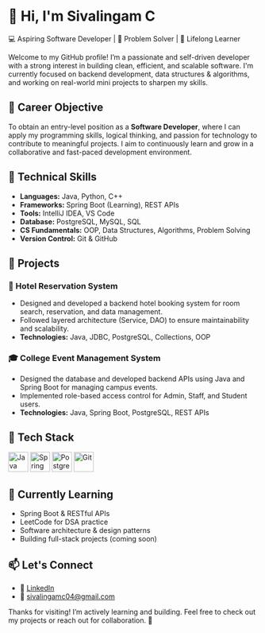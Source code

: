 <!--
**sivalingam2003/sivalingam2003** is a ✨ _special_ ✨ repository because its `README.md` (this file) appears on your GitHub profile.

Here are some ideas to get you started:

-  I’m currently working on ...
- 🌱 I’m currently learning ...
- 👯 I’m looking to collaborate on ...
- 🤔 I’m looking for help with ...
- 💬 Ask me about ...
- 📫 How to reach me: ...
- 😄 Pronouns: ...
- ⚡ Fun fact: ...
-->
# 👋 Hi, I'm Sivalingam C

💻 Aspiring Software Developer | 🚀 Problem Solver | 🌱 Lifelong Learner

Welcome to my GitHub profile! I’m a passionate and self-driven developer with a strong interest in building clean, efficient, and scalable software. I'm currently focused on backend development, data structures & algorithms, and working on real-world mini projects to sharpen my skills.


## 🔭 Career Objective

To obtain an entry-level position as a **Software Developer**, where I can apply my programming skills, logical thinking, and passion for technology to contribute to meaningful projects. I aim to continuously learn and grow in a collaborative and fast-paced development environment.


## 💼 Technical Skills

- **Languages:** Java, Python, C++  
- **Frameworks:** Spring Boot (Learning), REST APIs  
- **Tools:** IntelliJ IDEA, VS Code  
- **Database:** PostgreSQL, MySQL, SQL  
- **CS Fundamentals:** OOP, Data Structures, Algorithms, Problem Solving  
- **Version Control:** Git & GitHub


## 🚀 Projects

### 🏨 Hotel Reservation System
- Designed and developed a backend hotel booking system for room search, reservation, and data management.  
- Followed layered architecture (Service, DAO) to ensure maintainability and scalability.  
- **Technologies:** Java, JDBC, PostgreSQL, Collections, OOP  


### 🎓 College Event Management System
- Designed the database and developed backend APIs using Java and Spring Boot for managing campus events.  
- Implemented role-based access control for Admin, Staff, and Student users.  
- **Technologies:** Java, Spring Boot, PostgreSQL, REST APIs  

## 🧰 Tech Stack
<p>
<img src="https://cdn.jsdelivr.net/gh/devicons/devicon/icons/java/java-original.svg" alt="Java" width="40" height="40"/> 
<img src="https://cdn.jsdelivr.net/gh/devicons/devicon/icons/spring/spring-original.svg" alt="Spring Boot" width="40" height="40"/>
<img src="https://cdn.jsdelivr.net/gh/devicons/devicon/icons/postgresql/postgresql-original.svg" alt="PostgreSQL" width="40" height="40"/>
<img src="https://cdn.jsdelivr.net/gh/devicons/devicon/icons/git/git-original.svg" alt="Git" width="40" height="40"/>
</p>

## 🌱 Currently Learning

- Spring Boot & RESTful APIs  
- LeetCode for DSA practice  
- Software architecture & design patterns  
- Building full-stack projects (coming soon)


## 📫 Let's Connect

- 🔗 [LinkedIn](https://www.linkedin.com/in/sivalingam-c)  
- 📧 sivalingamc04@gmail.com  


Thanks for visiting! I’m actively learning and building. Feel free to check out my projects or reach out for collaboration. 🙌
